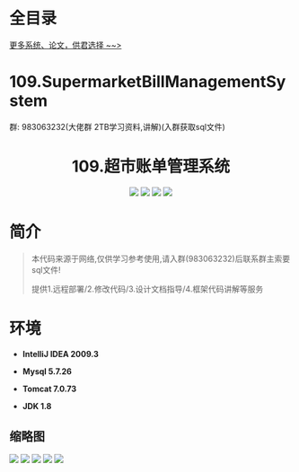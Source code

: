 # 全目录

[更多系统、论文，供君选择 ~~>](https://www.yuque.com/wisebit/blog)
# 109.SupermarketBillManagementSystem

<p>群: 983063232(大佬群 2TB学习资料,讲解)(入群获取sql文件)</p>

<p><h1 align="center">109.超市账单管理系统</h1></p>


<p align="center">
	<img src="https://img.shields.io/badge/jdk-1.8-orange.svg"/>
    <img src="https://img.shields.io/badge/servlet-5.x-lightgrey.svg"/>
    <img src="https://img.shields.io/badge/jdbc-3.x-blue.svg"/>
    <img src="https://img.shields.io/badge/jsp-3.x-yellow.svg"/>
</p>

# 简介


> 本代码来源于网络,仅供学习参考使用,请入群(983063232)后联系群主索要sql文件!
>
> 提供1.远程部署/2.修改代码/3.设计文档指导/4.框架代码讲解等服务



# 环境

- <b>IntelliJ IDEA 2009.3</b>

- <b>Mysql 5.7.26</b>

- <b>Tomcat 7.0.73</b>

- <b>JDK 1.8</b>




## 缩略图

![](https://bitwise.oss-cn-heyuan.aliyuncs.com/2024/9/10/1a333478-1ca4-44da-a55a-b34a487c42a7.png)
![](https://bitwise.oss-cn-heyuan.aliyuncs.com/2024/9/10/2ca64eca-ae41-4726-b4b4-dc162b99ac12.png)
![](https://bitwise.oss-cn-heyuan.aliyuncs.com/2024/9/10/9035d732-8a7c-4a6b-b597-850b367845e7.png)
![](https://bitwise.oss-cn-heyuan.aliyuncs.com/2024/9/10/67a66abe-9ee3-4643-80a1-8eb55b0569b9.png)
![](https://bitwise.oss-cn-heyuan.aliyuncs.com/2024/9/10/e1d287c2-af42-4bfb-b6d0-bac2de7556f3.png)



